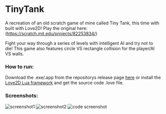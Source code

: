 # TinyTank
A recreation of an old scratch game of mine called Tiny Tank, this time with built with Love2D! Play the original here: (https://scratch.mit.edu/projects/82253834/)

Fight your way through a series of levels with intelligent AI and try not to die!
This game also features circle VS rectangle collision for the player/AI VS walls.

### How to run:
Download the .exe/.app from the repositorys release page [here](https://github.com/Dot32IsCool/TinyTank-Love2D-Game/releases) or install the [Love2D Lua framework](https://love2d.org/) and get the source code .love file.

### Screenshots:
![screenshot1](https://cdn.discordapp.com/attachments/577832597686583310/796681666981658624/Screen_Shot_2021-01-07_at_6.00.19_pm.png)
![screenshot2](https://cdn.discordapp.com/attachments/577832597686583310/796682219325358100/Screen_Shot_2021-01-07_at_6.10.31_pm.png)
![code screenshot](https://cdn.discordapp.com/attachments/577832597686583310/798381114862338058/Screen_Shot_2021-01-12_at_10.41.11_am.png)
